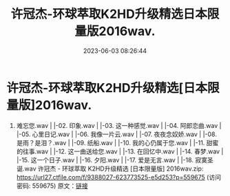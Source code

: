 ﻿---
title: 许冠杰-环球萃取K2HD升级精选日本限量版2016wav.
date: 2023-06-03 08:26:44
categories: WAV车载音乐、镜像
tags: 华语中文
---
# 许冠杰-环球萃取K2HD升级精选[日本限量版]2016wav.

01. 难忘您.wav
| |-02. 印象.wav
| |-03. 这一种感觉.wav
| |-04. 阿郎恋曲.wav
| |-05. 心里日记.wav
| |-06. 我像一片云.wav
| |-07. 夜夜念奴娇.wav
| |-08. 是雨？是泪？.wav
| |-09. 纸船.wav
| |-10. 我的心仍属于您.wav
| |-11. 甜蜜的往事.wav
| |-12. 这一曲送给您.wav
| |-13. 在回忆中.wav
| |-14. 春梦.wav
| |-15. 这一个日子.wav
| |-16. 夕阳.wav
| |-17. 爱是无言.wav
| |-18. 寂寞圣诞.wav
许冠杰 - 环球萃取 K2HD升级精选 [日本限量版] 2016wav.zip: https://url27.ctfile.com/f/9388027-623773525-e5d253?p=559675
(访问密码: 559675)
原文：[链接](https://blog.sina.com.cn/s/blog_1647c7e760103125z.html)